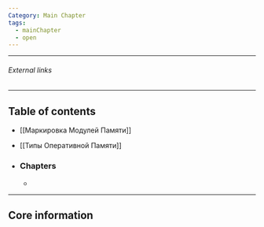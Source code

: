 ```yaml
---
Category: Main Chapter
tags:
  - mainChapter
  - open
---
```

---
###### External links

---
## Table of contents
- [[Маркировка Модулей Памяти]]
- [[Типы Оперативной Памяти]]

- ### Chapters
	- 

---
## Core information

